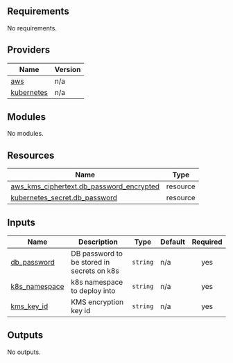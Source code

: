 ## Requirements

No requirements.

## Providers

| Name | Version |
|------|---------|
| <a name="provider_aws"></a> [aws](#provider\_aws) | n/a |
| <a name="provider_kubernetes"></a> [kubernetes](#provider\_kubernetes) | n/a |

## Modules

No modules.

## Resources

| Name | Type |
|------|------|
| [aws_kms_ciphertext.db_password_encrypted](https://registry.terraform.io/providers/hashicorp/aws/latest/docs/resources/kms_ciphertext) | resource |
| [kubernetes_secret.db_password](https://registry.terraform.io/providers/hashicorp/kubernetes/latest/docs/resources/secret) | resource |

## Inputs

| Name | Description | Type | Default | Required |
|------|-------------|------|---------|:--------:|
| <a name="input_db_password"></a> [db\_password](#input\_db\_password) | DB password to be stored in secrets on k8s | `string` | n/a | yes |
| <a name="input_k8s_namespace"></a> [k8s\_namespace](#input\_k8s\_namespace) | k8s namespace to deploy into | `string` | n/a | yes |
| <a name="input_kms_key_id"></a> [kms\_key\_id](#input\_kms\_key\_id) | KMS encryption key id | `string` | n/a | yes |

## Outputs

No outputs.

